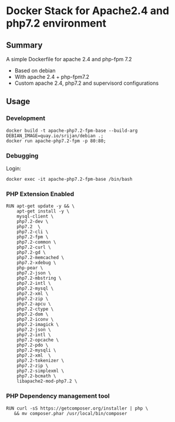 # Docker Stack for Apache2.4 and php7.2 environment

## Summary

A simple Dockerfile for apache 2.4 and php-fpm 7.2

- Based on debian
- With apache 2.4 + php-fpm7.2
- Custom apache 2.4, php7.2 and supervisord configurations

## Usage

### Development

```
docker build -t apache-php7.2-fpm-base --build-arg DEBIAN_IMAGE=quay.io/srijan/debian .;
docker run apache-php7.2-fpm -p 80:80;
```

### Debugging

Login:

```
docker exec -it apache-php7.2-fpm-base /bin/bash
```

### PHP Extension Enabled

```
RUN apt-get update -y && \
    apt-get install -y \
    mysql-client \
    php7.2-dev \
    php7.2  \
    php7.2-cli \
    php7.2-fpm \
    php7.2-common \
    php7.2-curl \
    php7.2-gd \
    php7.2-memcached \
    php7.2-xdebug \
    php-pear \
    php7.2-json \
    php7.2-mbstring \
    php7.2-intl \
    php7.2-mysql \
    php7.2-xml \
    php7.2-zip \
    php7.2-apcu \
    php7.2-ctype \
    php7.2-dom \
    php7.2-iconv \
    php7.2-imagick \
    php7.2-json \
    php7.2-intl \
    php7.2-opcache \
    php7.2-pdo \
    php7.2-mysqli \
    php7.2-xml  \
    php7.2-tokenizer \
    php7.2-zip \
    php7.2-simplexml \
    php7.2-bcmath \
    libapache2-mod-php7.2 \
```

### PHP Dependency management tool

```
RUN curl -sS https://getcomposer.org/installer | php \
   && mv composer.phar /usr/local/bin/composer
```